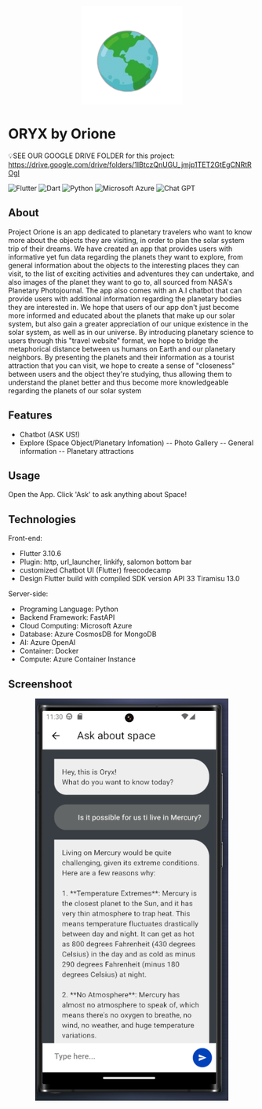 <div align="center">
<img src="https://github.com/azhar-rafiq/orione/blob/main/images/logo.png" height="200px" />
</div><div>

# ORYX by Orione
💡SEE OUR GOOGLE DRIVE FOLDER for this project: 
<a href="https://drive.google.com/drive/folders/1IBtczQnUGU_jmjp1TET2GtEgCNRtROgI">https://drive.google.com/drive/folders/1IBtczQnUGU_jmjp1TET2GtEgCNRtROgI</a>

<p>
  <img alt="Flutter" src="https://img.shields.io/badge/Flutter-26a8ff?logo=flutter&logoColor=white&style=flat" />
  <img alt="Dart" src="https://img.shields.io/badge/Dart-327ba8?logo=dart&logoColor=white&style=flat" />
  <img alt="Python" src="https://img.shields.io/badge/Python-edae00?logo=python&logoColor=white&style=flat" />
  <img alt="Microsoft Azure" src="https://img.shields.io/badge/Microsoft Azure-196de3?logo=microsoftazure&logoColor=white&style=flat" />
  <img alt="Chat GPT" src="https://img.shields.io/badge/Chat GPT-00cf9b?logo=chatgpt&logoColor=white&style=flat" />
</p>

## About

Project Orione is an app dedicated to planetary travelers who want to know more about the objects they are visiting, in order to plan the solar system trip of their dreams. We have created an app that provides users with informative yet fun data regarding the planets they want to explore, from general information about the objects to the interesting places they can visit, to the list of exciting activities and adventures they can undertake, and also images of the planet they want to go to, all sourced from NASA's Planetary Photojournal. The app also comes with an A.I chatbot that can provide users with additional information regarding the planetary bodies they are interested in. We hope that users of our app don't just become more informed and educated about the planets that make up our solar system, but also gain a greater appreciation of our unique existence in the solar system, as well as in our universe. By introducing planetary science to users through this "travel website" format, we hope to bridge the metaphorical distance between us humans on Earth and our planetary neighbors. By presenting the planets and their information as a tourist attraction that you can visit, we hope to create a sense of "closeness" between users and the object they're studying, thus allowing them to understand the planet better and thus become more knowledgeable regarding the planets of our solar system

## Features
<div align="center">

</div>

- Chatbot (ASK US!) 
- Explore (Space Object/Planetary Infomation)
-- Photo Gallery 
-- General information 
-- Planetary attractions 

## Usage
Open the App. Click 'Ask' to ask anything about Space!

## Technologies
Front-end:
- Flutter 3.10.6
- Plugin: http, url_launcher, linkify,  salomon bottom bar
- customized Chatbot UI (Flutter) freecodecamp
- Design Flutter build with compiled SDK version API 33 Tiramisu 13.0

Server-side:
- Programing Language: Python
- Backend Framework: FastAPI
- Cloud Computing: Microsoft Azure
- Database: Azure CosmosDB for MongoDB
- AI: Azure OpenAI
- Container: Docker
- Compute: Azure Container Instance


## Screenshoot

<div align="center">
<img src="https://github.com/azhar-rafiq/orione/blob/main/images/ss1.png"  /></div>
